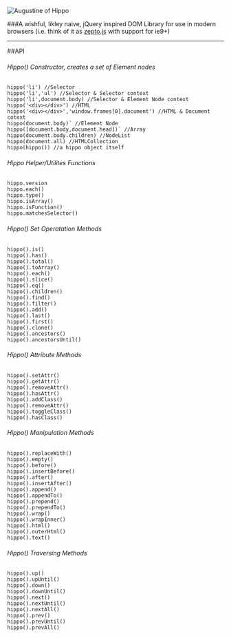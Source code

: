 
![Augustine of Hippo](https://raw.github.com/codylindley/hippojs/master/saint-augustine.jpeg)


###A wishful, likley naive, jQuery inspired DOM Library for use in modern browsers (i.e. think of it as [zepto.js](http://zeptojs.com/) with support for ie9+)

---

##API


###### Hippo() Constructor, creates a set of Element nodes

```
hippo('li') //Selector  
hippo('li','ul') //Selector & Selector context  
hippo('li',document.body) //Selector & Element Node context   
hippo('<div></div>') //HTML  
hippo('<div></div>','window.frames[0].document') //HTML & Document cotext  
hippo(document.body)` //Element Node  
hippo([document.body,document.head])` //Array  
hippo(document.body.children) //NodeList  
hippo(document.all) //HTMLCollection  
hippo(hippo()) //a hippo object itself 
```
###### Hippo Helper/Utilites Functions
```
hippo.version  
hippo.each()  
hippo.type()  
hippo.isArray()  
hippo.isFunction()  
hippo.matchesSelector()
```
###### Hippo() Set Operatation Methods
```
hippo().is()  
hippo().has()  
hippo().total()  
hippo().toArray()  
hippo().each()  
hippo().slice()  
hippo().eq()  
hippo().children()  
hippo().find()  
hippo().filter()  
hippo().add()  
hippo().last()  
hippo().first()  
hippo().clone()  
hippo().ancestors()  
hippo().ancestorsUntil()  
```
###### Hippo() Attribute Methods
```
hippo().setAttr()  
hippo().getAttr()  
hippo().removeAttr()  
hippo().hasAttr()  
hippo().addClass()  
hippo().removeAttr()  
hippo().toggleClass()  
hippo().hasClass()  
```
###### Hippo() Manipulation Methods
```
hippo().replaceWith()  
hippo().empty()  
hippo().before()  
hippo().insertBefore()  
hippo().after()  
hippo().insertAfter()  
hippo().append()  
hippo().appendTo()  
hippo().prepend()  
hippo().prependTo()  
hippo().wrap()  
hippo().wrapInner()  
hippo().html()  
hippo().outerHtml()  
hippo().text()  
```
###### Hippo() Traversing Methods
```
hippo().up()  
hippo().upUntil()  
hippo().down()  
hippo().downUntil()  
hippo().next()  
hippo().nextUntil()  
hippo().nextAll()  
hippo().prev()  
hippo().prevUntil()  
hippo().prevAll()  
```

